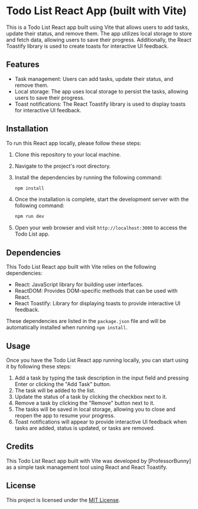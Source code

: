 # Todo List React App (built with Vite)

This is a Todo List React app built using Vite that allows users to add tasks, update their status, and remove them. The app utilizes local storage to store and fetch data, allowing users to save their progress. Additionally, the React Toastify library is used to create toasts for interactive UI feedback.

## Features

- Task management: Users can add tasks, update their status, and remove them.
- Local storage: The app uses local storage to persist the tasks, allowing users to save their progress.
- Toast notifications: The React Toastify library is used to display toasts for interactive UI feedback.

## Installation

To run this React app locally, please follow these steps:

1. Clone this repository to your local machine.
2. Navigate to the project's root directory.
3. Install the dependencies by running the following command:

   ```bash
   npm install
   ```

4. Once the installation is complete, start the development server with the following command:

   ```bash
   npm run dev
   ```

5. Open your web browser and visit `http://localhost:3000` to access the Todo List app.

## Dependencies

This Todo List React app built with Vite relies on the following dependencies:

- React: JavaScript library for building user interfaces.
- ReactDOM: Provides DOM-specific methods that can be used with React.
- React Toastify: Library for displaying toasts to provide interactive UI feedback.

These dependencies are listed in the `package.json` file and will be automatically installed when running `npm install`.

## Usage

Once you have the Todo List React app running locally, you can start using it by following these steps:

1. Add a task by typing the task description in the input field and pressing Enter or clicking the "Add Task" button.
2. The task will be added to the list.
3. Update the status of a task by clicking the checkbox next to it.
4. Remove a task by clicking the "Remove" button next to it.
5. The tasks will be saved in local storage, allowing you to close and reopen the app to resume your progress.
6. Toast notifications will appear to provide interactive UI feedback when tasks are added, status is updated, or tasks are removed.

## Credits

This Todo List React app built with Vite was developed by [ProfessorBunny] as a simple task management tool using React and React Toastify.

## License

This project is licensed under the [MIT License](LICENSE).
